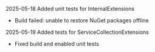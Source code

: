 2025-05-18 Added unit tests for InternalExtensions
  - Build failed: unable to restore NuGet packages offline

2025-05-19 Added tests for ServiceCollectionExtensions
  - Fixed build and enabled unit tests